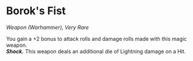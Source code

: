 # Borok's Fist
*Weapon (Warhammer), Very Rare*

You gain a +2 bonus to attack rolls and damage rolls made with this magic weapon.  
***Shock.*** This weapon deals an additional die of Lightning damage on a Hit.